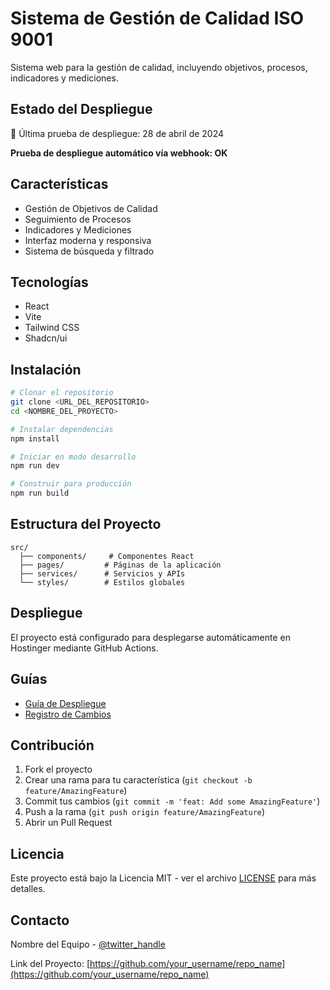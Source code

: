 # Sistema de Gestión de Calidad ISO 9001

Sistema web para la gestión de calidad, incluyendo objetivos, procesos, indicadores y mediciones.

## Estado del Despliegue

🚀 Última prueba de despliegue: 28 de abril de 2024

**Prueba de despliegue automático vía webhook: OK**

## Características

- Gestión de Objetivos de Calidad
- Seguimiento de Procesos
- Indicadores y Mediciones
- Interfaz moderna y responsiva
- Sistema de búsqueda y filtrado

## Tecnologías

- React
- Vite
- Tailwind CSS
- Shadcn/ui

## Instalación

```bash
# Clonar el repositorio
git clone <URL_DEL_REPOSITORIO>
cd <NOMBRE_DEL_PROYECTO>

# Instalar dependencias
npm install

# Iniciar en modo desarrollo
npm run dev

# Construir para producción
npm run build
```

## Estructura del Proyecto

```
src/
  ├── components/     # Componentes React
  ├── pages/         # Páginas de la aplicación
  ├── services/      # Servicios y APIs
  └── styles/        # Estilos globales
```

## Despliegue

El proyecto está configurado para desplegarse automáticamente en Hostinger mediante GitHub Actions.

## Guías

- [Guía de Despliegue](./DEPLOYMENT_GUIDE.md)
- [Registro de Cambios](./CHANGELOG.md)

## Contribución

1. Fork el proyecto
2. Crear una rama para tu característica (`git checkout -b feature/AmazingFeature`)
3. Commit tus cambios (`git commit -m 'feat: Add some AmazingFeature'`)
4. Push a la rama (`git push origin feature/AmazingFeature`)
5. Abrir un Pull Request

## Licencia

Este proyecto está bajo la Licencia MIT - ver el archivo [LICENSE](LICENSE) para más detalles.

## Contacto

Nombre del Equipo - [@twitter_handle](https://twitter.com/twitter_handle)

Link del Proyecto: [https://github.com/your_username/repo_name](https://github.com/your_username/repo_name)
